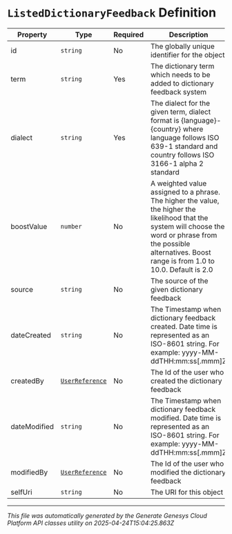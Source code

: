 # `ListedDictionaryFeedback` Definition

| Property | Type | Required | Description |
|----------|------|----------|-------------|
| id | `string` | No | The globally unique identifier for the object. |
| term | `string` | Yes | The dictionary term which needs to be added to dictionary feedback system |
| dialect | `string` | Yes | The dialect for the given term, dialect format is {language}-{country} where language follows ISO 639-1 standard and country follows ISO 3166-1 alpha 2 standard |
| boostValue | `number` | No | A weighted value assigned to a phrase. The higher the value, the higher the likelihood that the system will choose the word or phrase from the possible alternatives. Boost range is from 1.0 to 10.0. Default is 2.0 |
| source | `string` | No | The source of the given dictionary feedback |
| dateCreated | `string` | No | The Timestamp when dictionary feedback created. Date time is represented as an ISO-8601 string. For example: yyyy-MM-ddTHH:mm:ss[.mmm]Z |
| createdBy | [`UserReference`](userreference-definition.md) | No | The Id of the user who created the dictionary feedback |
| dateModified | `string` | No | The Timestamp when dictionary feedback modified. Date time is represented as an ISO-8601 string. For example: yyyy-MM-ddTHH:mm:ss[.mmm]Z |
| modifiedBy | [`UserReference`](userreference-definition.md) | No | The Id of the user who modified the dictionary feedback |
| selfUri | `string` | No | The URI for this object |

---

*This file was automatically generated by the Generate Genesys Cloud Platform API classes utility on 2025-04-24T15:04:25.863Z*